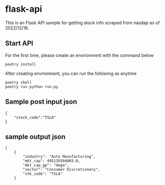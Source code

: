 # flask-api
This is an Flask API sample for getting stock info scraped from nasdap as of 2022/12/16.

## Start API
For the first time, please create an environment with the command below
```
poetry install
```
After creating environment, you can run the following as anytime
```
poetry shell
poetry run python run.py
```

## Sample post input json
```
{
    "stock_code":"TSLA"
}
```

## sample output json
```
[
    {
        "industry": "Auto Manufacturing",
        "mkt_cap": 495135584003.0,
        "mkt_cap_gp": "mega",
        "sector": "Consumer Discretionary",
        "stk_code": "TSLA"
    }
```
